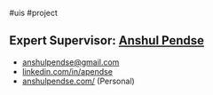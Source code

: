 #uis #project 

## Expert Supervisor: [Anshul Pendse](anshulpendse@gmail.com)

- anshulpendse@gmail.com
- [linkedin.com/in/apendse](https://www.linkedin.com/in/apendse)
- [anshulpendse.com/](http://www.anshulpendse.com/) (Personal)

